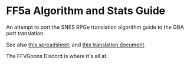 # FF5a Algorithm and Stats Guide

An attempt to port the SNES RPGe translation algorithm guide to the GBA port translation.

See also [this spreadsheet](https://docs.google.com/spreadsheets/d/1GMT07F1eJd0HUx898aR2L2Xf5DSOFphTi4EakhbOimo/edit?usp=sharing),
and [this translation document](https://code.foxkit.us/Aerdan/aerdan.org/-/raw/master/_translations/ff5.textile).

The FFVGoons Discord is where it's all at.
